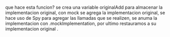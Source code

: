 que hace esta funcion?
 se crea una variable originalAdd para almacenar la implementacion original, con mock se agrega la implementacion original, se hace uso de Spy para agregar las llamadas que se realizen, se anuma la implementacion con .mockImplementation, por ultimo restauramos a su implementacion original .  
